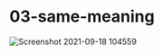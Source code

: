 # 03-same-meaning

![Screenshot 2021-09-18 104559](https://user-images.githubusercontent.com/63898506/133920885-12f73b4c-abf0-48af-bdea-3def18597c8d.png)
